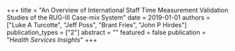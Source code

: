 +++
title = "An Overview of International Staff Time Measurement Validation Studies of the RUG-III Case-mix System"
date = 2019-01-01
authors = ["Luke A Turcotte", "Jeff Poss", "Brant Fries", "John P Hirdes"]
publication_types = ["2"]
abstract = ""
featured = false
publication = "*Health Services Insights*"
+++

